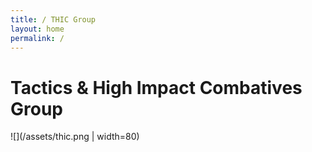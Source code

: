```yaml
---
title: / THIC Group
layout: home
permalink: /
---
```


# Tactics & High Impact Combatives Group

![](/assets/thic.png | width=80)
